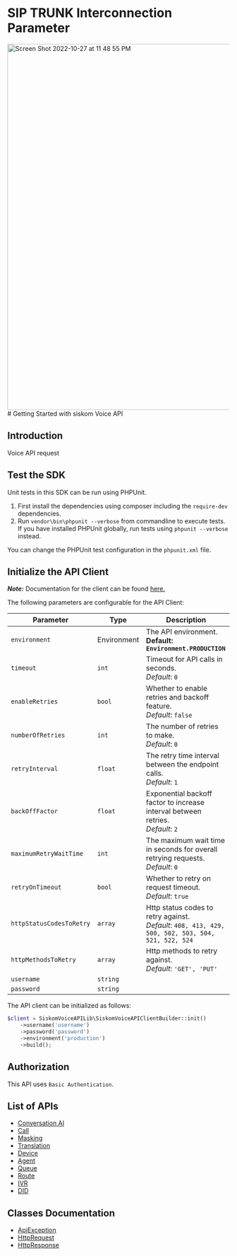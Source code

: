 # SIP TRUNK Interconnection Parameter 
<img width="828" alt="Screen Shot 2022-10-27 at 11 48 55 PM" src="https://user-images.githubusercontent.com/116668420/198351169-4662a972-2edd-4c4a-b610-29b830c96f82.png">
# Getting Started with siskom Voice API

## Introduction

Voice API request
 

## Test the SDK

Unit tests in this SDK can be run using PHPUnit.

1. First install the dependencies using composer including the `require-dev` dependencies.
2. Run `vendor\bin\phpunit --verbose` from commandline to execute tests. If you have installed PHPUnit globally, run tests using `phpunit --verbose` instead.

You can change the PHPUnit test configuration in the `phpunit.xml` file.

## Initialize the API Client

**_Note:_** Documentation for the client can be found [here.](doc/client.md)

The following parameters are configurable for the API Client:

| Parameter | Type | Description |
|  --- | --- | --- |
| `environment` | Environment | The API environment. <br> **Default: `Environment.PRODUCTION`** |
| `timeout` | `int` | Timeout for API calls in seconds.<br>*Default*: `0` |
| `enableRetries` | `bool` | Whether to enable retries and backoff feature.<br>*Default*: `false` |
| `numberOfRetries` | `int` | The number of retries to make.<br>*Default*: `0` |
| `retryInterval` | `float` | The retry time interval between the endpoint calls.<br>*Default*: `1` |
| `backOffFactor` | `float` | Exponential backoff factor to increase interval between retries.<br>*Default*: `2` |
| `maximumRetryWaitTime` | `int` | The maximum wait time in seconds for overall retrying requests.<br>*Default*: `0` |
| `retryOnTimeout` | `bool` | Whether to retry on request timeout.<br>*Default*: `true` |
| `httpStatusCodesToRetry` | `array` | Http status codes to retry against.<br>*Default*: `408, 413, 429, 500, 502, 503, 504, 521, 522, 524` |
| `httpMethodsToRetry` | `array` | Http methods to retry against.<br>*Default*: `'GET', 'PUT'` |
| `username` | `string` |  |
| `password` | `string` |  |

The API client can be initialized as follows:

```php
$client = SiskomVoiceAPILib\SiskomVoiceAPIClientBuilder::init()
    ->username('username')
    ->password('password')
    ->environment('production')
    ->build();
```

## Authorization

This API uses `Basic Authentication`.

## List of APIs

* [Conversation AI](doc/controllers/conversation-ai.md)
* [Call](doc/controllers/call.md)
* [Masking](doc/controllers/masking.md)
* [Translation](doc/controllers/translation.md)
* [Device](doc/controllers/device.md)
* [Agent](doc/controllers/agent.md)
* [Queue](doc/controllers/queue.md)
* [Route](doc/controllers/route.md)
* [IVR](doc/controllers/ivr.md)
* [DID](doc/controllers/did.md)

## Classes Documentation

* [ApiException](doc/api-exception.md)
* [HttpRequest](doc/http-request.md)
* [HttpResponse](doc/http-response.md)

